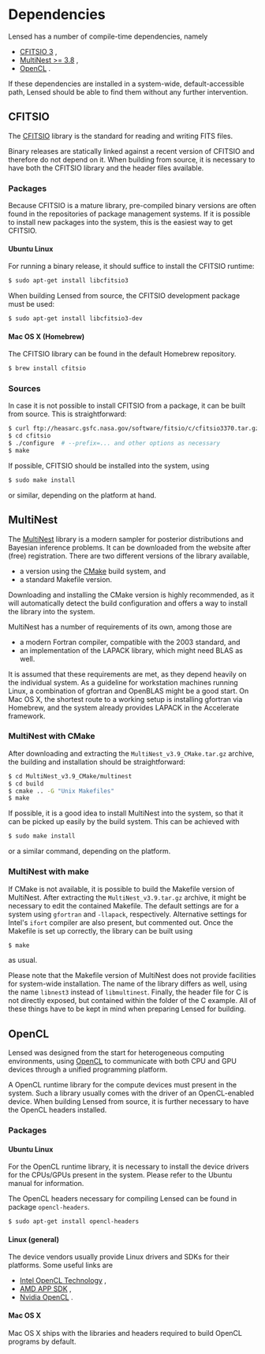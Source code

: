 Dependencies
============

Lensed has a number of compile-time dependencies, namely

-   [CFITSIO 3](#cfitsio) ,
-   [MultiNest >= 3.8](#multinest) ,
-   [OpenCL](#opencl) .

If these dependencies are installed in a system-wide, default-accessible path,
Lensed should be able to find them without any further intervention.


CFITSIO
-------

The [CFITSIO](http://heasarc.gsfc.nasa.gov/docs/software/fitsio/) library is
the standard for reading and writing FITS files.

Binary releases are statically linked against a recent version of CFITSIO and
therefore do not depend on it. When building from source, it is necessary to
have both the CFITSIO library and the header files available.


### Packages

Because CFITSIO is a mature library, pre-compiled binary versions are often
found in the repositories of package management systems. If it is possible to
install new packages into the system, this is the easiest way to get CFITSIO.


#### Ubuntu Linux

For running a binary release, it should suffice to install the CFITSIO runtime:

```sh
$ sudo apt-get install libcfitsio3
```

When building Lensed from source, the CFITSIO development package must be used:

```sh
$ sudo apt-get install libcfitsio3-dev
```


#### Mac OS X (Homebrew)

The CFITSIO library can be found in the default Homebrew repository.

```sh
$ brew install cfitsio
```


### Sources

In case it is not possible to install CFITSIO from a package, it can be built
from source. This is straightforward:

```sh
$ curl ftp://heasarc.gsfc.nasa.gov/software/fitsio/c/cfitsio3370.tar.gz | tar -xz
$ cd cfitsio
$ ./configure  # --prefix=... and other options as necessary
$ make
```

If possible, CFITSIO should be installed into the system, using

```sh
$ sudo make install
```

or similar, depending on the platform at hand.


MultiNest
---------

The [MultiNest](http://ccpforge.cse.rl.ac.uk/gf/project/multinest/) library is
a modern sampler for posterior distributions and Bayesian inference problems.
It can be downloaded from the website after (free) registration. There are two
different versions of the library available,

-   a version using the [CMake](http://www.cmake.org) build system, and
-   a standard Makefile version.

Downloading and installing the CMake version is highly recommended, as it will
automatically detect the build configuration and offers a way to install the
library into the system.

MultiNest has a number of requirements of its own, among those are

-   a modern Fortran compiler, compatible with the 2003 standard, and
-   an implementation of the LAPACK library, which might need BLAS as well.

It is assumed that these requirements are met, as they depend heavily on the
individual system. As a guideline for workstation machines running Linux, a
combination of gfortran and OpenBLAS might be a good start. On Mac OS X, the
shortest route to a working setup is installing gfortran via Homebrew, and the
system already provides LAPACK in the Accelerate framework.


### MultiNest with CMake

After downloading and extracting the `MultiNest_v3.9_CMake.tar.gz` archive,
the building and installation should be straightforward:


```sh
$ cd MultiNest_v3.9_CMake/multinest
$ cd build
$ cmake .. -G "Unix Makefiles"
$ make
```

If possible, it is a good idea to install MultiNest into the system, so that it
can be picked up easily by the build system. This can be achieved with

```sh
$ sudo make install
```

or a similar command, depending on the platform.


### MultiNest with make

If CMake is not available, it is possible to build the Makefile version of
MultiNest. After extracting the `MultiNest_v3.9.tar.gz` archive, it might be
necessary to edit the contained Makefile. The default settings are for a system
using `gfortran` and `-llapack`, respectively. Alternative settings for Intel's
`ifort` compiler are also present, but commented out. Once the Makefile is set
up correctly, the library can be built using

```sh
$ make
```

as usual.

Please note that the Makefile version of MultiNest does not provide facilities
for system-wide installation. The name of the library differs as well, using
the name `libnest3` instead of `libmultinest`. Finally, the header file for C
is not directly exposed, but contained within the folder of the C example. All
of these things have to be kept in mind when preparing Lensed for building.


OpenCL
------

Lensed was designed from the start for heterogeneous computing environments,
using [OpenCL](https://www.khronos.org/opencl/) to communicate with both CPU
and GPU devices through a unified programming platform.

A OpenCL runtime library for the compute devices must present in the system.
Such a library usually comes with the driver of an OpenCL-enabled device. When
building Lensed from source, it is further necessary to have the OpenCL headers
installed.


### Packages

#### Ubuntu Linux

For the OpenCL runtime library, it is necessary to install the device drivers
for the CPUs/GPUs present in the system. Please refer to the Ubuntu manual for
information.

The OpenCL headers necessary for compiling Lensed can be found in package
`opencl-headers`.

```sh
$ sudo apt-get install opencl-headers
```

#### Linux (general)

The device vendors usually provide Linux drivers and SDKs for their platforms.
Some useful links are

-   [Intel OpenCL Technology](https://software.intel.com/en-us/intel-opencl) ,
-   [AMD APP SDK](http://developer.amd.com/tools-and-sdks/opencl-zone/amd-accelerated-parallel-processing-app-sdk/) ,
-   [Nvidia OpenCL](https://developer.nvidia.com/opencl) .

#### Mac OS X

Mac OS X ships with the libraries and headers required to build OpenCL programs
by default.
